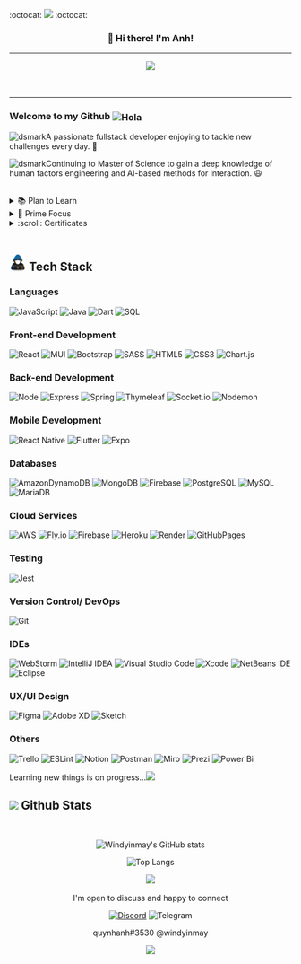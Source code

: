 :octocat: ![](https://komarev.com/ghpvc/?username=windyinmay&color=ff69b4&style=plastic&label=Profile+views) :octocat:

<h3 align="center">👋 Hi there! I'm Anh!</h3>

---


<p align="center">
  <img src="https://readme-typing-svg.herokuapp.com?font=Pacifico&color=ff69b4&size=25&center=true&vCenter=true&width=600&height=100&weight=200&lines=Chao+Xìn+&hearts;++;Self-taught+UX/UI+Design;Communication+Engineering+Student;Active+Learner/Researcher;Learning+piano+and+drawing+🎹+🎨;Love+to+try+many+sports"></a>
</p>

<br>

---
### **Welcome to my Github** <img alt="Hola" height="70px" width="70px" align="center" src="https://c.tenor.com/fYg91qBpDdgAAAAi/bongo-cat-transparent.gif"></img>
<img alt="dsmark" height="37px" width="40px" src="https://c.tenor.com/P7zWdgA3E2EAAAAi/spunchbob-the-g.gif"></img>A passionate fullstack developer enjoying to tackle new challenges every day. 🫡

<img alt="dsmark" height="37px" width="40px" src="https://c.tenor.com/P7zWdgA3E2EAAAAi/spunchbob-the-g.gif"></img>Continuing to Master of Science to gain a deep knowledge of human factors engineering and AI-based methods for interaction. :smiley: 
</div>

<br/>

<details>
    <summary>📚 Plan to Learn </summary>
&nbsp;

- Text Clarification with ML on AWS
- CS50’s Introduction to Computer Science. - Harvard CS50
- Core 5G and Beyond - Mooc.fi
- Python 🐍
</details>


<details>
    <summary>📝 Prime Focus </summary>
&nbsp;

- Practicing React, MUI
- Setting up pipelines on AWS
- Backend development with Machine Learning
</details>

<details>
    <summary>:scroll: Certificates</summary>
&nbsp;

  - [Full Stack Open 2022](https://studies.cs.helsinki.fi/stats/api/certificate/fullstackopen/en/76ac64f72f1a99c3044e932a75c6aed5)
  - [Full Stack Open 2023 - TypeScript](https://studies.cs.helsinki.fi/stats/api/certificate/fs-typescript/en/0ba464340879a2d7ec18a3e8092230a1)
  
</details>
  

<br/>


## <picture><img src = "https://github.com/0xAbdulKhalid/0xAbdulKhalid/raw/main/assets/mdImages/about_me.gif" width = 30px></picture> **Tech Stack**

### Languages
![JavaScript](https://img.shields.io/badge/javascript-%23323330.svg?style=for-the-badge&logo=javascript&logoColor=%23F7DF1E)
![Java](https://img.shields.io/badge/java-%23ED8B00.svg?style=for-the-badge&logo=java&logoColor=white)
![Dart](https://img.shields.io/badge/dart-%230175C2.svg?style=for-the-badge&logo=dart&logoColor=white)
![SQL](https://img.shields.io/badge/SQL-CC2927?style=for-the-badge&logo=microsoft%20sql%20server&logoColor=white)

### Front-end Development
![React](https://img.shields.io/badge/react-%2320232a.svg?style=for-the-badge&logo=react&logoColor=%2361DAFB)
![MUI](https://img.shields.io/badge/MUI-%230081CB.svg?style=for-the-badge&logo=mui&logoColor=white)
![Bootstrap](https://img.shields.io/badge/bootstrap-%23563D7C.svg?style=for-the-badge&logo=bootstrap&logoColor=white)
![SASS](https://img.shields.io/badge/SASS-hotpink.svg?style=for-the-badge&logo=SASS&logoColor=white)
![HTML5](https://img.shields.io/badge/html5-%23E34F26.svg?style=for-the-badge&logo=html5&logoColor=white)
![CSS3](https://img.shields.io/badge/css3-%231572B6.svg?style=for-the-badge&logo=css3&logoColor=white)
![Chart.js](https://img.shields.io/badge/chart.js-F5788D.svg?style=for-the-badge&logo=chart.js&logoColor=white)

### Back-end Development
![Node](https://img.shields.io/badge/node-6DA55F?style=for-the-badge&logo=node.js&logoColor=white)
![Express](https://img.shields.io/badge/express-%23404d59.svg?style=for-the-badge&logo=express&logoColor=%2361DAFB)
![Spring](https://img.shields.io/badge/Spring-6DB33F?style=for-the-badge&logo=spring&logoColor=white)
![Thymeleaf](https://img.shields.io/badge/Thymeleaf-%23005C0F.svg?style=for-the-badge&logo=Thymeleaf&logoColor=white)
![Socket.io](https://img.shields.io/badge/Socket.io-black?style=for-the-badge&logo=socket.io&badgeColor=010101)
![Nodemon](https://img.shields.io/badge/NODEMON-%23323330.svg?style=for-the-badge&logo=nodemon&logoColor=%BBDEAD)

### Mobile Development
![React Native](https://img.shields.io/badge/react_native-%2320232a.svg?style=for-the-badge&logo=react&logoColor=%2361DAFB)
![Flutter](https://img.shields.io/badge/Flutter-%2302569B.svg?style=for-the-badge&logo=Flutter&logoColor=white)
![Expo](https://img.shields.io/badge/expo-1C1E24?style=for-the-badge&logo=expo&logoColor=#D04A37)

### Databases
![AmazonDynamoDB](https://img.shields.io/badge/Amazon%20DynamoDB-4053D6?style=for-the-badge&logo=Amazon%20DynamoDB&logoColor=white)
![MongoDB](https://img.shields.io/badge/MongoDB-%234ea94b.svg?style=for-the-badge&logo=mongodb&logoColor=white)
![Firebase](https://img.shields.io/badge/firebase-%23323330.svg?style=for-the-badge&logo=firebase&logoColor=#FFCA28)
![PostgreSQL](https://img.shields.io/badge/PostgreSQL-%234169E1.svg?style=for-the-badge&logo=postgresql&logoColor=white)
![MySQL](https://img.shields.io/badge/MySQL-%234479A1.svg?style=for-the-badge&logo=mysql&logoColor=white)
![MariaDB](https://img.shields.io/badge/MariaDB-%23003545.svg?style=for-the-badge&logo=mariadb&logoColor=white)

### Cloud Services
![AWS](https://img.shields.io/badge/AWS-%23FF9900.svg?style=for-the-badge&logo=amazon-aws&logoColor=white)
![Fly.io](https://img.shields.io/badge/fly.io-%23430098.svg?style=for-the-badge&logo=fly.io&logoColor=white)
![Firebase](https://img.shields.io/badge/firebase-%23039BE5.svg?style=for-the-badge&logo=firebase)
![Heroku](https://img.shields.io/badge/heroku-%23430098.svg?style=for-the-badge&logo=heroku&logoColor=white)
![Render](https://img.shields.io/badge/Render-%46E3B7.svg?style=for-the-badge&logo=render&logoColor=white)
![GitHubPages](https://img.shields.io/badge/github%20pages-121013?style=for-the-badge&logo=github&logoColor=white)

### Testing
![Jest](https://img.shields.io/badge/-jest-%23C21325?style=for-the-badge&logo=jest&logoColor=white)

### Version Control/ DevOps
![Git](https://img.shields.io/badge/git-%23F05033.svg?style=for-the-badge&logo=git&logoColor=white)

### IDEs
![WebStorm](https://img.shields.io/badge/webstorm-143?style=for-the-badge&logo=webstorm&logoColor=white&color=black)
![IntelliJ IDEA](https://img.shields.io/badge/IntelliJIDEA-000000.svg?style=for-the-badge&logo=intellij-idea&logoColor=white)
![Visual Studio Code](https://img.shields.io/badge/Visual%20Studio%20Code-0078d7.svg?style=for-the-badge&logo=visual-studio-code&logoColor=white)
![Xcode](https://img.shields.io/badge/Xcode-007ACC?style=for-the-badge&logo=Xcode&logoColor=white)
![NetBeans IDE](https://img.shields.io/badge/NetBeansIDE-1B6AC6.svg?style=for-the-badge&logo=apache-netbeans-ide&logoColor=white)
![Eclipse](https://img.shields.io/badge/Eclipse-FE7A16.svg?style=for-the-badge&logo=Eclipse&logoColor=white)


### UX/UI Design
![Figma](https://img.shields.io/badge/figma-%23F24E1E.svg?style=for-the-badge&logo=figma&logoColor=white)
![Adobe XD](https://img.shields.io/badge/Adobe%20XD-470137?style=for-the-badge&logo=Adobe%20XD&logoColor=#FF61F6)
![Sketch](https://img.shields.io/badge/Sketch-FFB387?style=for-the-badge&logo=sketch&logoColor=black)


### Others
![Trello](https://img.shields.io/badge/Trello-%23026AA7.svg?style=for-the-badge&logo=Trello&logoColor=white)
![ESLint](https://img.shields.io/badge/ESLint-4B3263?style=for-the-badge&logo=eslint&logoColor=white)
![Notion](https://img.shields.io/badge/Notion-%23000000.svg?style=for-the-badge&logo=notion&logoColor=white)
![Postman](https://img.shields.io/badge/Postman-FF6C37?style=for-the-badge&logo=postman&logoColor=white)
![Miro](https://img.shields.io/badge/Miro-F7C922?style=for-the-badge&logo=Miro&logoColor=050036)
![Prezi](https://img.shields.io/badge/Prezi-3181FF?style=for-the-badge&logo=prezi&logoColor=white)
![Power Bi](https://img.shields.io/badge/power_bi-F2C811?style=for-the-badge&logo=powerbi&logoColor=black)

Learning new things is on progress...<img src="https://media.giphy.com/media/WUlplcMpOCEmTGBtBW/giphy.gif" width="40">


## <img src="https://media.giphy.com/media/iY8CRBdQXODJSCERIr/giphy.gif" width="35"><b> Github Stats </b>
<br>

<div align="center">

<p align="center">

![Windyinmay's GitHub stats](https://github-readme-stats.vercel.app/api?username=windyinmay&show_icons=true&theme=dracula&count_private=true)

![Top Langs](https://github-readme-stats.vercel.app/api/top-langs/?username=windyinmay&langs_count=6&layout=compact&theme=dracula)

<img src="https://media.giphy.com/media/ObNTw8Uzwy6KQ/giphy.gif" width="30px">
 
I'm open to discuss and happy to connect
  
<a href="https://discordapp.com/users/909793926616084490">![Discord](https://img.shields.io/badge/Discord-%235865F2.svg?style=for-the-badge&logo=discord&logoColor=white)</a>
![Telegram](https://img.shields.io/badge/Telegram-2CA5E0?style=for-the-badge&logo=telegram&logoColor=white) 
  
 quynhanh#3530  @windyinmay
  
<img src="https://media.giphy.com/media/qjqUcgIyRjsl2/giphy.gif" width="90" />
